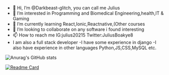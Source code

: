 - 👋 Hi, I’m @Darkbeast-glitch, you can call me Julius
- 👀 I’m interested in Programming and Biomedical Engineering,health,IT & Gaming
- 🌱 I’m currently learning  React,Ionic,Reactnative,(Other courses
- 💞️ I’m looking to collaborate on any software i found interesting 
- 📫 How to reach me IG:julius20215 Twitter:JuliusBoakye8
- I am also a full stack developer
-I have some experience in django
-I also have experience in other languages Python,JS,CSS,MySQL etc.

<!---
Darkbeast-glitch/Darkbeast-glitch is a ✨ special ✨ repository because its `README.md` (this file) appears on your GitHub profile.
You can click the Preview link to take a look at your changes.
--->

![Anurag's GitHub stats](https://github-readme-stats.vercel.app/api?username=Darkbeast-glitch&show_icons=true&theme=radical)


[![Readme Card](https://github-readme-stats.vercel.app/api/pin/?username=Darkbeast-glitch&repo=github-readme-stats)](https://github.com/Darkbeast-glitch/github-readme-stats)
